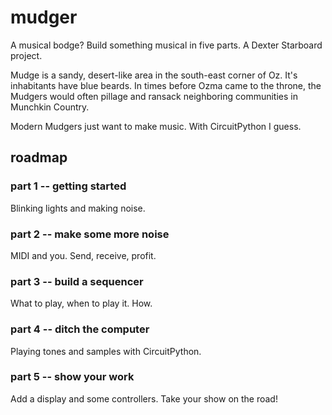 # mudger
A musical bodge? Build something musical in five parts. A Dexter Starboard project.

Mudge is a sandy, desert-like area in the south-east corner of Oz. It's inhabitants have blue beards. 
In times before Ozma came to the throne, the Mudgers would often pillage and ransack neighboring communities in Munchkin Country.

Modern Mudgers just want to make music. With CircuitPython I guess.

## roadmap

### part 1 -- getting started

Blinking lights and making noise.

### part 2 -- make some more noise

MIDI and you. Send, receive, profit.

### part 3 -- build a sequencer

What to play, when to play it. How.

### part 4 -- ditch the computer

Playing tones and samples with CircuitPython.

### part 5 -- show your work

Add a display and some controllers. Take your show on the road!
